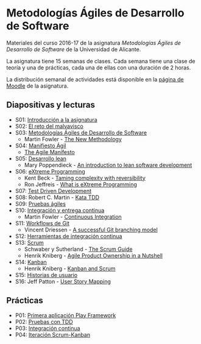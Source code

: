 # Metodologías Ágiles de Desarrollo de Software

Materiales del curso 2016-17 de la asignatura _Metodologías Ágiles de Desarrollo de Software_ de la Universidad de Alicante.

La asignatura tiene 15 semanas de clases. Cada semana tiene una clase de teoría y una de prácticas, cada una de ellas con una duración de 2 horas.

La distribución semanal de actividades está disponible en la [página de Moodle](https://moodle2016-17.ua.es/moodle/course/view.php?id=927) de la asignatura.

## Diapositivas y lecturas

- S01: [Introducción a la asignatura](sesiones/introduccion-a-mads/introduccion-a-mads.md)
- S02: [El reto del malvavisco](sesiones/el-reto-del-malvavisco/el-reto-del-malvavisco.md)
- S03: [Metodologías Ágiles de Desarrollo de Software](sesiones/metodologias-agiles-de-desarrollo-de-software/metodologias-agiles-de-desarrollo-de-software.md)
  - Martin Fowler - [The New Methodology](lecturas/martin-fowler_the-new-methodology.pdf)
- S04: [Manifiesto Ágil](sesiones/manifiesto-agil/manifiesto-agil.md)
  - [The Agile Manifesto](lecturas/agile-manifesto.pdf)
- S05: [Desarrollo lean](sesiones/desarrollo-lean/desarrollo-lean.md)
  - Mary Poppendieck - [An introduction to lean software development](lecturas/mary-poppendieck_an-introduction-to-lean-software-development.pdf)
- S06: [eXtreme Programming](sesiones/extreme-programming/extreme-programming.md)
  - Kent Beck - [Taming complexity with reversibility](lecturas/kent-beck_taming-complexity-with-reversibility.pdf)
  - Ron Jeffreis - [What is eXtreme Programming](lecturas/ron-jeffreis_what-is-extreme-programming.pdf)
- S07: [Test Driven Development](sesiones/test-driven-development/test-driven-development.md)
- S08: Robert C. Martin - [Kata TDD](sesiones/bowling-game-kata/bowling-game-kata.md)
- S09: [Pruebas ágiles](sesiones/pruebas-agiles/pruebas-agiles.md)
- S10: [Integración y entrega continua](sesiones/integracion-entrega-continua/integracion-entrega-continua.md)
  - Martin Fowler - [Continuous Integration](lecturas/martin-fowler_continuous-integration.pdf)
- S11: [Workflows de Git](sesiones/git-workflows/git-workflows.md)
  - Vincent Driessen - [A successful Git branching model](lecturas/vincent-driessen_a-successful-git-branching-model.pdf)
- S12: [Herramientas de integración continua](sesiones/herramientas-integracion-continua/herramientas-integracion-continua.md)
- S13: [Scrum](sesiones/scrum/scrum.md)
  - Schwaber y Sutherland - [The Scrum Guide](lecturas/schwaver-sutherland_scrum-guide.pdf)
  - Henrik Kniberg - [Agile Product Ownership in a Nutshell](lecturas/henrik-kniberg_agile-product-ownership.pdf)
- S14: [Kanban](sesiones/kanban/kanban.md)
  - Henrik Kniberg - [Kanban and Scrum](lecturas/henrik-kniberg-kanban-and-scrum.pdf)
- S15: [Historias de usuario](sesiones/historias-de-usuario/historias-de-usuario.md)
- S16: Jeff Patton - [User Story Mapping](sesiones/mapping-de-historias-de-usuario/mapping-de-historias-de-usuario.md)

## Prácticas

- P01: [Primera aplicación Play Framework](practicas/p01-primera-aplicacion-play-framework/practica1-primera-aplicacion-play-framework.adoc)
- P02: [Pruebas con TDD](practicas/p02-pruebas-tdd/practica2-pruebas-tdd.adoc)
- P03: [Integración continua](practicas/p03-integracion-continua/practica3-integracion-continua.adoc)
- P04: [Iteración Scrum-Kanban](practicas/p04-iteracion-scrum-kanban/practica4-iteracion-scrum.adoc)

